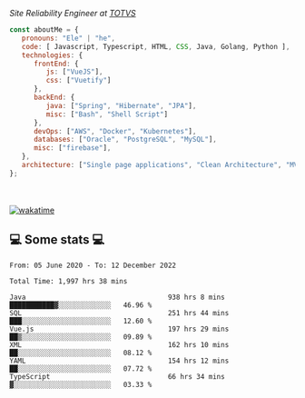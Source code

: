 <p><em>Site Reliability Engineer at <a href="https://www.totvs.com/">TOTVS</a></br>
</em></p>


```javascript
const aboutMe = {
   pronouns: "Ele" | "he",
   code: [ Javascript, Typescript, HTML, CSS, Java, Golang, Python ],
   technologies: {
      frontEnd: {
         js: ["VueJS"],
         css: ["Vuetify"]
      },
      backEnd: {
         java: ["Spring", "Hibernate", "JPA"],
         misc: ["Bash", "Shell Script"]
      },
      devOps: ["AWS", "Docker", "Kubernetes"],
      databases: ["Oracle", "PostgreSQL", "MySQL"],
      misc: ["firebase"],
   },
   architecture: ["Single page applications", "Clean Architecture", "MVC", "Microservices"],
};
```
</br></br>
[![wakatime](https://wakatime.com/badge/user/a3a8ed06-d304-4d6b-bc86-4adc418cdea7.svg)](https://wakatime.com/@a3a8ed06-d304-4d6b-bc86-4adc418cdea7)
<h2>💻 Some stats 💻</h2>

<!--START_SECTION:waka-->

```text
From: 05 June 2020 - To: 12 December 2022

Total Time: 1,997 hrs 38 mins

Java                                   938 hrs 8 mins  ███████████▓░░░░░░░░░░░░░   46.96 %
SQL                                    251 hrs 44 mins ███░░░░░░░░░░░░░░░░░░░░░░   12.60 %
Vue.js                                 197 hrs 29 mins ██▒░░░░░░░░░░░░░░░░░░░░░░   09.89 %
XML                                    162 hrs 10 mins ██░░░░░░░░░░░░░░░░░░░░░░░   08.12 %
YAML                                   154 hrs 12 mins ██░░░░░░░░░░░░░░░░░░░░░░░   07.72 %
TypeScript                             66 hrs 34 mins  ▓░░░░░░░░░░░░░░░░░░░░░░░░   03.33 %
```

<!--END_SECTION:waka-->
